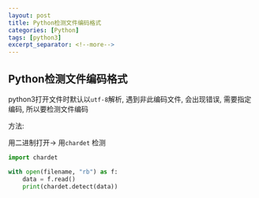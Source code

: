 ```yaml
---
layout: post
title: Python检测文件编码格式
categories: [Python]
tags: [python3]
excerpt_separator: <!--more-->
---
```


<!--categories: [Ubuntu, Database, Python, Github, Web, Tutorial, Test, Shell, LeetCode, Game, ]-->
<!--tags: [jekyll, python3, github, Django, markdown, mysql, shell, ]-->

## Python检测文件编码格式

python3打开文件时默认以`utf-8`解析, 遇到非此编码文件, 会出现错误, 需要指定编码, 所以要检测文件编码

<!--more-->

方法: 

用二进制打开-> 用`chardet` 检测

```python
import chardet

with open(filename, "rb") as f:
	data = f.read()
	print(chardet.detect(data))
```


